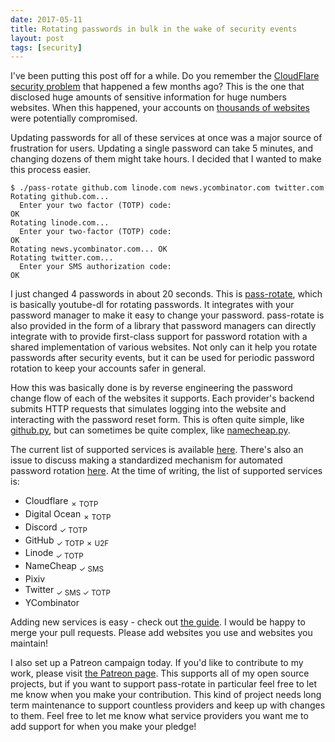 ```yaml
---
date: 2017-05-11
title: Rotating passwords in bulk in the wake of security events
layout: post
tags: [security]
---
```


I've been putting this post off for a while. Do you remember the [CloudFlare
security
problem](https://blog.cloudflare.com/incident-report-on-memory-leak-caused-by-cloudflare-parser-bug/)
that happened a few months ago? This is the one that disclosed huge amounts of
sensitive information for huge numbers websites. When this happened, your
accounts on [thousands of
websites](https://github.com/pirate/sites-using-cloudflare) were potentially
compromised.

Updating passwords for all of these services at once was a major source of
frustration for users. Updating a single password can take 5 minutes, and
changing dozens of them might take hours. I decided that I wanted to make this
process easier.

```
$ ./pass-rotate github.com linode.com news.ycombinator.com twitter.com
Rotating github.com... 
  Enter your two factor (TOTP) code:
OK
Rotating linode.com... 
  Enter your two-factor (TOTP) code:
OK
Rotating news.ycombinator.com... OK
Rotating twitter.com... 
  Enter your SMS authorization code:
OK                                                                       
```

I just changed 4 passwords in about 20 seconds. This is
[pass-rotate](https://github.com/SirCmpwn/pass-rotate), which is basically
youtube-dl for rotating passwords. It integrates with your password manager to
make it easy to change your password. pass-rotate is also provided in the form
of a library that password managers can directly integrate with to provide
first-class support for password rotation with a shared implementation of
various websites. Not only can it help you rotate passwords after security
events, but it can be used for periodic password rotation to keep your accounts
safer in general.

How this was basically done is by reverse engineering the password change flow of
each of the websites it supports. Each provider's backend submits HTTP requests
that simulates logging into the website and interacting with the password reset
form. This is often quite simple, like
[github.py](https://github.com/SirCmpwn/pass-rotate/blob/master/passrotate/providers/github.py),
but can sometimes be quite complex, like
[namecheap.py](https://github.com/SirCmpwn/pass-rotate/blob/master/passrotate/providers/namecheap.py).

The current list of supported services is available
[here](https://github.com/SirCmpwn/pass-rotate/wiki/Currently-supported-services).
There's also an issue to discuss making a standardized mechanism for automated
password rotation [here](https://github.com/SirCmpwn/pass-rotate/issues/1). At
the time of writing, the list of supported services is:

* Cloudflare <sub>✗ TOTP</sub>
* Digital Ocean <sub>✗ TOTP</sub>
* Discord <sub>✓ TOTP</sub>
* GitHub <sub>✓ TOTP ✗ U2F</sub>
* Linode <sub>✓ TOTP</sub>
* NameCheap <sub>✓ SMS</sub>
* Pixiv
* Twitter <sub>✓ SMS ✓ TOTP</sub>
* YCombinator

Adding new services is easy - check out [the
guide](https://github.com/SirCmpwn/pass-rotate/blob/master/CONTRIBUTING.md). I
would be happy to merge your pull requests. Please add websites you use and
websites you maintain!

I also set up a Patreon campaign today. If you'd like to contribute to my work,
please visit [the Patreon page](https://patreon.com/sircmpwn). This supports all
of my open source projects, but if you want to support pass-rotate in
particular feel free to let me know when you make your contribution. This kind
of project needs long term maintenance to support countless providers and
keep up with changes to them. Feel free to let me know what service providers
you want me to add support for when you make your pledge!
